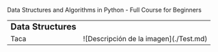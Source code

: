 Data Structures and Algorithms in Python - Full Course for Beginners
[]()

<table border="0">
 <tr>
    <td><b style="font-size:20px">Data Structures</b></td>
    <td><b style="font-size:20px"></b></td>
 </tr>
 <tr>
    <td> Taca
    </td>
    <td>
    ![Descripción de la imagen](./Test.md)
    </td>
 </tr>
</table>
